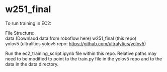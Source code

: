 # w251_final

To run training in EC2:

File Structure:  
    data  (Downlaod data from roboflow here)
    w251_final (this repo)  
    yolov5 (ultralitics yolov5 repo: https://github.com/ultralytics/yolov5)  
  
Run the ec2_training_script.ipynb file within this repo. Relative paths may need to be modified to point to the train.py file in the yolov5 repo and to the data in the data directory.


